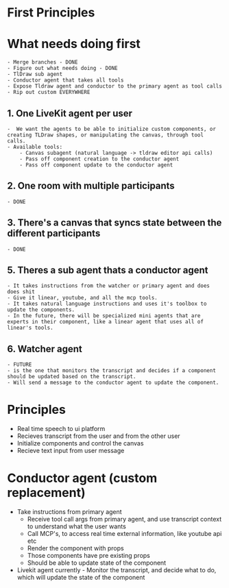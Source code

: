 # First Principles

# What needs doing first

    - Merge branches - DONE
    - Figure out what needs doing - DONE
    - TlDraw sub agent
    - Conductor agent that takes all tools
    - Expose Tldraw agent and conductor to the primary agent as tool calls
    - Rip out custom EVERYWHERE

## 1. One LiveKit agent per user

    -  We want the agents to be able to initialize custom components, or creating TLDraw shapes, or manipulating the canvas, through tool calls. 
    - Available tools:
        - Canvas subagent (natural language -> tldraw editor api calls)
        - Pass off component creation to the conductor agent
        - Pass off component update to the conductor agent

## 2. One room with multiple participants

    - DONE

## 3. There's a canvas that syncs state between the different participants

    - DONE

## 5. Theres a sub agent thats a conductor agent

    - It takes instructions from the watcher or primary agent and does does shit
    - Give it linear, youtube, and all the mcp tools. 
    - It takes natural language instructions and uses it's toolbox to update the components. 
    - In the future, there will be specialized mini agents that are experts in their component, like a linear agent that uses all of linear's tools. 

## 6. Watcher agent

    - FUTURE
    - is the one that monitors the transcript and decides if a component should be updated based on the transcript. 
    - Will send a message to the conductor agent to update the component. 

# Principles

- Real time speech to ui platform
- Recieves transcript from the user and from the other user
- Initialize components and control the canvas
- Recieve text input from user message

# Conductor agent (custom replacement)

- Take instructions from primary agent
  - Receive tool call args from primary agent, and use transcript context to understand what the user wants
  - Call MCP's, to access real time external information, like youtube api etc
  - Render the component with props
  - Those components have pre existing props
  - Should be able to update state of the component
- Livekit agent currently - Monitor the transcript, and decide what to do, which will update the state of the component
